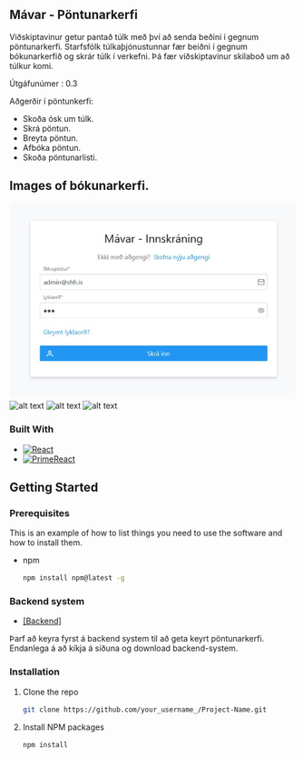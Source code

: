 ## Mávar - Pöntunarkerfi
Viðskiptavinur getur pantað túlk með því að senda beðini í gegnum pöntunarkerfi. 
Starfsfólk túlkaþjónustunnar fær beiðni í gegnum bókunarkerfið og skrár túlk í verkefni. 
Þá fær viðskiptavinur skilaboð um að túlkur komi.

Útgáfunúmer : 0.3

Aðgerðir í pöntunkerfi: 
* Skoða ósk um túlk.
* Skrá pöntun.
* Breyta pöntun.
* Afbóka pöntun.
* Skoða pöntunarlisti. 

## Images of bókunarkerfi.
![alt text](https://github.com/ArniZenux/mavar-cms/blob/main/image/Innskraning.jpg)
![alt text](https://github.com/ArniZenux/mavar-cms/blob/main/image/pontun_senda_beidni.jpg)
![alt text](https://github.com/ArniZenux/mavar-cms/blob/main/image/pontun_panta_tulk.jpg)
![alt text](https://github.com/ArniZenux/mavar-cms/blob/main/image/pontun_pontunarlistii.jpg)

### Built With
* [![React][React.js]][React-url]
* [![PrimeReact][PrimeFaces]][ReactPrime-url]

## Getting Started

### Prerequisites

This is an example of how to list things you need to use the software and how to install them.
* npm
  ```sh
  npm install npm@latest -g
  ```

### Backend system 

* [[Backend]][mavar-back]

Þarf að keyra fyrst á backend system til að geta keyrt pöntunarkerfi.  
Endanlega á að kíkja á síðuna og download backend-system.

### Installation

1. Clone the repo
   ```sh
   git clone https://github.com/your_username_/Project-Name.git
   ```
2. Install NPM packages
   ```sh
   npm install
   ```

[React.js]: https://img.shields.io/badge/React-20232A?style=for-the-badge&logo=react&logoColor=61DAFB
[React-url]: https://reactjs.org/
[PrimeFaces]: https://primefaces.org/cdn/primereact/images/primereact-logo-dark.svg
[ReactPrime-url]: https://www.primefaces.org/
[mavar-back]: https://github.com/ArniZenux/mavar-server